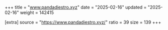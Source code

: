 +++
title = "www.pandadiestro.xyz"
date = "2025-02-16"
updated = "2025-02-16"
weight = 142415

[extra]
source = "https://www.pandadiestro.xyz/"
ratio = 39
size = 139
+++
